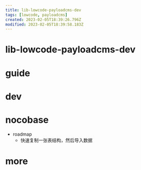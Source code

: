 ```yaml
---
title: lib-lowcode-payloadcms-dev
tags: [lowcode, payloadcms]
created: 2023-02-05T18:39:26.796Z
modified: 2023-02-05T18:39:58.183Z
---
```


# lib-lowcode-payloadcms-dev

# guide

# dev


# nocobase
- roadmap
  - 快速复制一张表结构，然后导入数据
# more
